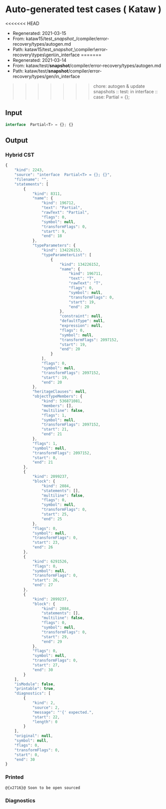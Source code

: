 # Auto-generated test cases ( Kataw )
<<<<<<< HEAD
- Regenerated: 2021-03-15
- From: kataw15/test\__snapshot__/compiler/error-recovery/types/autogen.md
- Path: kataw15/test\__snapshot__\compiler\error-recovery\types\gen\in_interface
=======
- Regenerated: 2021-03-14
- From: kataw/test/__snapshot__/compiler/error-recovery/types/autogen.md
- Path: kataw/test/__snapshot__/compiler/error-recovery/types/gen/in_interface
>>>>>>> chore: autogen & update snapshots
> :: test: in interface
> :: case:  Partial<T> = {};
## Input

`````js
interface  Partial<T> = {}; {}
`````

## Output

### Hybrid CST

```javascript
{
    "kind": 2243,
    "source": "interface  Partial<T> = {}; {}",
    "filename": "",
    "statements": [
        {
            "kind": 8311,
            "name": {
                "kind": 196712,
                "text": "Partial",
                "rawText": "Partial",
                "flags": 0,
                "symbol": null,
                "transformFlags": 0,
                "start": 9,
                "end": 18
            },
            "typeParameters": {
                "kind": 134226153,
                "typeParameterList": [
                    {
                        "kind": 134226152,
                        "name": {
                            "kind": 196711,
                            "text": "T",
                            "rawText": "T",
                            "flags": 0,
                            "symbol": null,
                            "transformFlags": 0,
                            "start": 19,
                            "end": 20
                        },
                        "constraint": null,
                        "defaultType": null,
                        "expression": null,
                        "flags": 0,
                        "symbol": null,
                        "transformFlags": 2097152,
                        "start": 19,
                        "end": 20
                    }
                ],
                "flags": 0,
                "symbol": null,
                "transformFlags": 2097152,
                "start": 19,
                "end": 20
            },
            "heritageClauses": null,
            "objectTypeMembers": {
                "kind": 536871081,
                "members": [],
                "multiline": false,
                "flags": 1,
                "symbol": null,
                "transformFlags": 2097152,
                "start": 21,
                "end": 21
            },
            "flags": 1,
            "symbol": null,
            "transformFlags": 2097152,
            "start": 0,
            "end": 21
        },
        {
            "kind": 2099237,
            "block": {
                "kind": 2084,
                "statements": [],
                "multiline": false,
                "flags": 0,
                "symbol": null,
                "transformFlags": 0,
                "start": 25,
                "end": 25
            },
            "flags": 0,
            "symbol": null,
            "transformFlags": 0,
            "start": 23,
            "end": 26
        },
        {
            "kind": 6291526,
            "flags": 0,
            "symbol": null,
            "transformFlags": 0,
            "start": 26,
            "end": 27
        },
        {
            "kind": 2099237,
            "block": {
                "kind": 2084,
                "statements": [],
                "multiline": false,
                "flags": 0,
                "symbol": null,
                "transformFlags": 0,
                "start": 29,
                "end": 29
            },
            "flags": 0,
            "symbol": null,
            "transformFlags": 0,
            "start": 27,
            "end": 30
        }
    ],
    "isModule": false,
    "printable": true,
    "diagnostics": [
        {
            "kind": 2,
            "source": 2,
            "message": "'{' expected.",
            "start": 22,
            "length": 0
        }
    ],
    "original": null,
    "symbol": null,
    "flags": 0,
    "transformFlags": 0,
    "start": 0,
    "end": 30
}
```

### Printed

```javascript
@{x2716}@ Soon to be open sourced
```

### Diagnostics

```javascript

```

